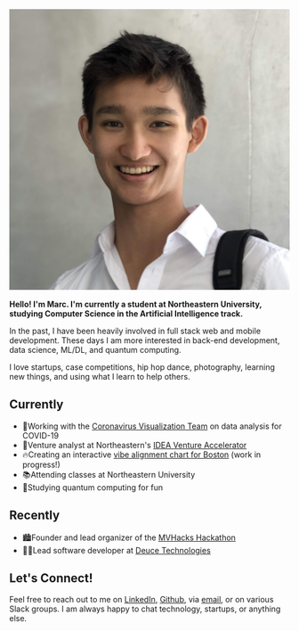 ---
---
<img id="portrait" src="assets/me.jpg" alt="profile picture">

**Hello! I'm Marc. I'm currently a student at Northeastern University, studying Computer Science in the Artificial Intelligence track.**

In the past, I have been heavily involved in full stack web and mobile development. These days I am more interested in back-end development, data science, ML/DL, and quantum computing.

I love startups, case competitions, hip hop dance, photography, learning new things, and using what I learn to help others.

## Currently

- 🦠Working with the [Coronavirus Visualization Team](https://scholar.harvard.edu/cvt/about) on data analysis for COVID-19
- 🔎Venture analyst at Northeastern's [IDEA Venture Accelerator](https://www.northeastern.edu/idea/)
- 🔥Creating an interactive [vibe alignment chart for Boston](https://mbacvanski.github.io/vibe-of-boston/) (work in progress!)
- 📚Attending classes at Northeastern University
- 🔬Studying quantum computing for fun

## Recently

- 🏙Founder and lead organizer of the [MVHacks Hackathon](https://mvhacks.io/)
- 👨‍💻Lead software developer at [Deuce Technologies](https://deuce.technology/)


## Let's Connect!

Feel free to reach out to me on [LinkedIn](https://linkedin.com/in/mbacvanski), 
[Github](https://github.com/mbacvanski), via [email](mailto:marc.bacvanski@gmail.com), or on various Slack groups.
I am always happy to chat technology, startups, or anything else.